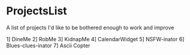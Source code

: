 ProjectsList
============

A list of projects I'd like to be bothered enough to work and improve

1] DineMe
2] RobMe
3] KidnapMe
4] CalendarWidget
5] NSFW-inator
6] Blues-clues-inator
7] Ascii Copter
